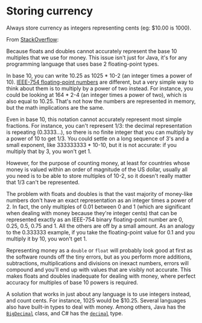 # Storing currency

Always store currency as integers representing cents \(eg: $10.00 is 1000\).

From [StackOverflow](https://stackoverflow.com/questions/3730019/why-not-use-double-or-float-to-represent-currency/3730040#3730040):

Because floats and doubles cannot accurately represent the base 10 multiples that we use for money. This issue isn't just for Java, it's for any programming language that uses base 2 floating-point types.

In base 10, you can write 10.25 as 1025 \* 10-2 \(an integer times a power of 10\). [IEEE-754 floating-point numbers](http://en.wikipedia.org/wiki/IEEE_floating_point) are different, but a very simple way to think about them is to multiply by a power of two instead. For instance, you could be looking at 164 \* 2-4 \(an integer times a power of two\), which is also equal to 10.25. That's not how the numbers are represented in memory, but the math implications are the same.

Even in base 10, this notation cannot accurately represent most simple fractions. For instance, you can't represent 1/3: the decimal representation is repeating \(0.3333...\), so there is no finite integer that you can multiply by a power of 10 to get 1/3. You could settle on a long sequence of 3's and a small exponent, like 333333333 \* 10-10, but it is not accurate: if you multiply that by 3, you won't get 1.

However, for the purpose of counting money, at least for countries whose money is valued within an order of magnitude of the US dollar, usually all you need is to be able to store multiples of 10-2, so it doesn't really matter that 1/3 can't be represented.

The problem with floats and doubles is that the vast majority of money-like numbers don't have an exact representation as an integer times a power of 2. In fact, the only multiples of 0.01 between 0 and 1 \(which are significant when dealing with money because they're integer cents\) that can be represented exactly as an IEEE-754 binary floating-point number are 0, 0.25, 0.5, 0.75 and 1. All the others are off by a small amount. As an analogy to the 0.333333 example, if you take the floating-point value for 0.1 and you multiply it by 10, you won't get 1.

Representing money as a `double` or `float` will probably look good at first as the software rounds off the tiny errors, but as you perform more additions, subtractions, multiplications and divisions on inexact numbers, errors will compound and you'll end up with values that are visibly not accurate. This makes floats and doubles inadequate for dealing with money, where perfect accuracy for multiples of base 10 powers is required.

A solution that works in just about any language is to use integers instead, and count cents. For instance, 1025 would be $10.25. Several languages also have built-in types to deal with money. Among others, Java has the [`BigDecimal`](http://docs.oracle.com/javase/7/docs/api/java/math/BigDecimal.html) class, and C\# has the [`decimal`](http://msdn.microsoft.com/en-us/library/364x0z75.aspx) type.

